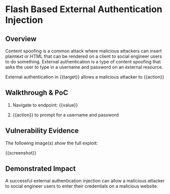 # Flash Based External Authentication Injection

## Overview
<!--
**Please replace text in each section below**

WAF Bypass via Direct Server Access

Resources:

- <https://www.owasp.org/index.php?title=OWASP_Periodic_Table_of_Vulnerabilities_-_Brute_Force_(Generic)_/_Insufficient_Anti-automation&setlang=en>
- <http://projects.webappsec.org/w/page/13246938/Insufficient%20Anti-automation>
-->

Content spoofing is a common attack where malicious attackers can insert plaintext or HTML that can be rendered on a client to social engineer users to do something. External authentication is a type of content spoofing that asks the user to type in a username and password on an external resource. 

External authentication in {{target}} allows a malicious attacker to {{action}}

## Walkthrough & PoC
<!--
Provide a step-by-step walkthrough on how to access the vulnerable injection point, and how to exploit the vulnerability.
Adding a dot-pointed walkthrough with relevant screenshots will speed triage time and result in faster rewards!

Example:

1. Browse to the URL <https://111.111.111.111>
1. Click through the certificate error
1. You will see from the HTTP title that this the IP Address for <https://secure.inscope.com> 
-->

1. Navigate to endpoint: {{value}}

1. {{action}} to prompt for a username and password 

## Vulnerability Evidence
<!--
Your submission MUST include evidence of the vulnerability and not be theoretical in nature.

This can be using a screenshot of both pages side by side with the address bar in the screenshot, or if the domain is not protecting its IP Address, a DIG showing the record for the domain and IP Address.
-->

The following image(s) show the full exploit:

{{screenshot}}

## Demonstrated Impact
<!--
A WAF Bypass allows an attacker to bypass existing Web Application Firewall protections, leaving the web service open to attacks against the web service.
--> 

A successful external authentication injection can allow a malicious attacker to social engineer users to enter their credentials on a malicious website.

